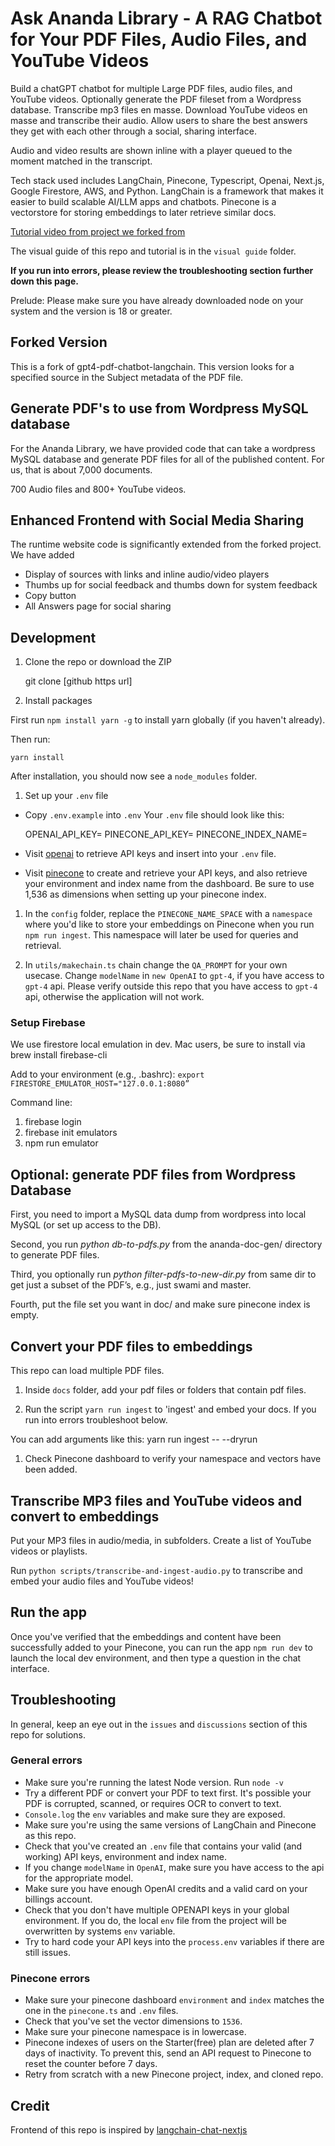 # Ask Ananda Library - A RAG Chatbot for Your PDF Files, Audio Files, and YouTube Videos

Build a chatGPT chatbot for multiple Large PDF files, audio files, and YouTube videos. Optionally generate the PDF fileset from a Wordpress database. Transcribe mp3 files en masse. Download YouTube videos en masse and transcribe their audio. Allow users to share the best answers they get with each other through a social, sharing interface.

Audio and video results are shown inline with a player queued to the moment matched in the transcript.

Tech stack used includes LangChain, Pinecone, Typescript, Openai, Next.js, Google Firestore, AWS, and Python. LangChain is a framework that makes it easier to build scalable AI/LLM apps and chatbots. Pinecone is a vectorstore for storing embeddings to later retrieve similar docs.

[Tutorial video from project we forked from](https://www.youtube.com/watch?v=ih9PBGVVOO4)

The visual guide of this repo and tutorial is in the `visual guide` folder.

**If you run into errors, please review the troubleshooting section further down this page.**

Prelude: Please make sure you have already downloaded node on your system and the version is 18 or greater.

## Forked Version

This is a fork of gpt4-pdf-chatbot-langchain. This version looks for a specified source in the Subject metadata of the PDF file.

## Generate PDF's to use from Wordpress MySQL database

For the Ananda Library, we have provided code that can take a wordpress MySQL database and generate PDF files for all of the published content. For us, that is about 7,000 documents.

700 Audio files and 800+ YouTube videos.

## Enhanced Frontend with Social Media Sharing

The runtime website code is significantly extended from the forked project. We have added

- Display of sources with links and inline audio/video players
- Thumbs up for social feedback and thumbs down for system feedback
- Copy button
- All Answers page for social sharing

## Development

1. Clone the repo or download the ZIP

    git clone [github https url]

1. Install packages

First run `npm install yarn -g` to install yarn globally (if you haven't already).

Then run:

    yarn install

After installation, you should now see a `node_modules` folder.

1. Set up your `.env` file

- Copy `.env.example` into `.env`
  Your `.env` file should look like this:

    OPENAI_API_KEY=
    PINECONE_API_KEY=
    PINECONE_INDEX_NAME=

- Visit [openai](https://help.openai.com/en/articles/4936850-where-do-i-find-my-secret-api-key) to retrieve API keys and insert into your `.env` file.
- Visit [pinecone](https://pinecone.io/) to create and retrieve your API keys, and also retrieve your environment and index name from the dashboard. Be sure to use 1,536 as dimensions when setting up your pinecone index.

1. In the `config` folder, replace the `PINECONE_NAME_SPACE` with a `namespace` where you'd like to store your embeddings on Pinecone when you run `npm run ingest`. This namespace will later be used for queries and retrieval.

1. In `utils/makechain.ts` chain change the `QA_PROMPT` for your own usecase. Change `modelName` in `new OpenAI` to `gpt-4`, if you have access to `gpt-4` api. Please verify outside this repo that you have access to `gpt-4` api, otherwise the application will not work.

### Setup Firebase

We use firestore local emulation in dev. Mac users, be sure to install via brew install firebase-cli

Add to your environment (e.g., .bashrc):
`export FIRESTORE_EMULATOR_HOST="127.0.0.1:8080”`

Command line:

1. firebase login
2. firebase init emulators
3. npm run emulator

## Optional: generate PDF files from Wordpress Database

First, you need to import a MySQL data dump from wordpress into local MySQL (or set up access to the DB).

Second, you run *python db-to-pdfs.py* from the ananda-doc-gen/ directory to generate PDF files.

Third, you optionally run *python filter-pdfs-to-new-dir.py* from same dir to get just a subset of the PDF’s, e.g., just swami and master.

Fourth, put the file set you want in doc/ and make sure pinecone index is empty.

## Convert your PDF files to embeddings

This repo can load multiple PDF files.

1. Inside `docs` folder, add your pdf files or folders that contain pdf files.

1. Run the script `yarn run ingest` to 'ingest' and embed your docs. If you run into errors troubleshoot below.

You can add arguments like this:
yarn run ingest -- --dryrun

1. Check Pinecone dashboard to verify your namespace and vectors have been added.

## Transcribe MP3 files and YouTube videos and convert to embeddings

Put your MP3 files in audio/media, in subfolders. Create a list of YouTube videos or playlists.

Run `python scripts/transcribe-and-ingest-audio.py` to transcribe and embed your audio files and YouTube videos!

## Run the app

Once you've verified that the embeddings and content have been successfully added to your Pinecone, you can run the app `npm run dev` to launch the local dev environment, and then type a question in the chat interface.

## Troubleshooting

In general, keep an eye out in the `issues` and `discussions` section of this repo for solutions.

### General errors

- Make sure you're running the latest Node version. Run `node -v`
- Try a different PDF or convert your PDF to text first. It's possible your PDF is corrupted, scanned, or requires OCR to convert to text.
- `Console.log` the `env` variables and make sure they are exposed.
- Make sure you're using the same versions of LangChain and Pinecone as this repo.
- Check that you've created an `.env` file that contains your valid (and working) API keys, environment and index name.
- If you change `modelName` in `OpenAI`, make sure you have access to the api for the appropriate model.
- Make sure you have enough OpenAI credits and a valid card on your billings account.
- Check that you don't have multiple OPENAPI keys in your global environment. If you do, the local `env` file from the project will be overwritten by systems `env` variable.
- Try to hard code your API keys into the `process.env` variables if there are still issues.

### Pinecone errors

- Make sure your pinecone dashboard `environment` and `index` matches the one in the `pinecone.ts` and `.env` files.
- Check that you've set the vector dimensions to `1536`.
- Make sure your pinecone namespace is in lowercase.
- Pinecone indexes of users on the Starter(free) plan are deleted after 7 days of inactivity. To prevent this, send an API request to Pinecone to reset the counter before 7 days.
- Retry from scratch with a new Pinecone project, index, and cloned repo.

## Credit

Frontend of this repo is inspired by [langchain-chat-nextjs](https://github.com/zahidkhawaja/langchain-chat-nextjs)
